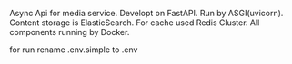 Async Api for media service.
Developt on FastAPI.
Run by ASGI(uvicorn).
Content storage is ElasticSearch.
For cache used Redis Cluster.
All components running by Docker.


for run rename .env.simple to .env
